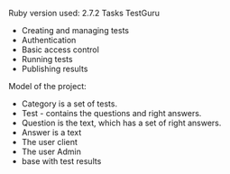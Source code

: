 Ruby version used: 2.7.2
Tasks TestGuru
* Creating and managing tests
* Authentication
* Basic access control
* Running tests
* Publishing results

Model of the project:
* Category is a set of tests.
* Test - contains the questions and right answers.
* Question is the text, which has a set of right answers.
* Answer is a text
* The user client
* The user Admin
* base with test results
